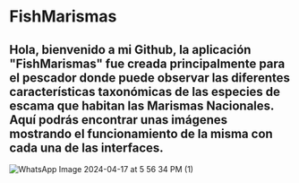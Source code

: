 # FishMarismas
## Hola, bienvenido a mi Github, la aplicación "FishMarismas" fue creada principalmente para el pescador donde puede observar las diferentes características taxonómicas de las especies de escama que habitan las Marismas Nacionales. Aquí podrás encontrar unas imágenes mostrando el funcionamiento de la misma con cada una de las interfaces.

![WhatsApp Image 2024-04-17 at 5 56 34 PM (1)](https://github.com/user-attachments/assets/afdf7197-20bf-4207-ab9a-083d38449e05)
